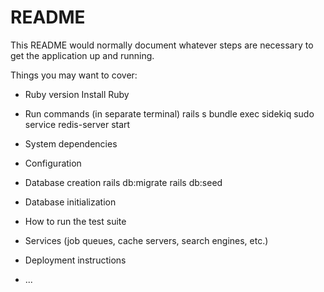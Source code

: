 # README

This README would normally document whatever steps are necessary to get the
application up and running.

Things you may want to cover:

* Ruby version
Install Ruby

* Run commands (in separate terminal)
rails s
bundle exec sidekiq
sudo service redis-server start

* System dependencies

* Configuration

* Database creation
rails db:migrate
rails db:seed

* Database initialization

* How to run the test suite

* Services (job queues, cache servers, search engines, etc.)

* Deployment instructions

* ...
